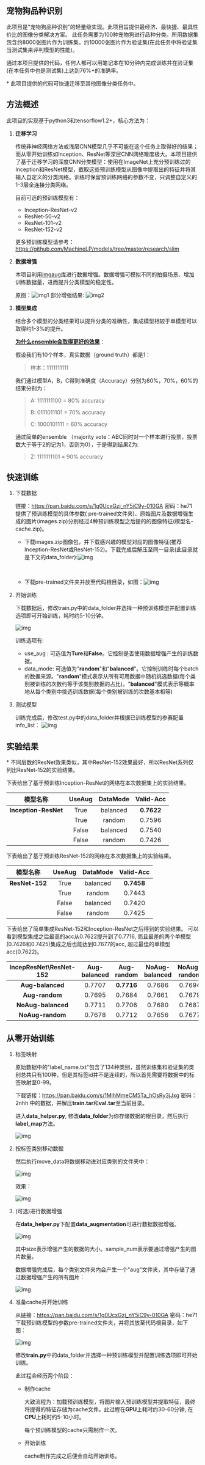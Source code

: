 ## 宠物狗品种识别

此项目是"宠物狗品种识别"的轻量级实现。此项目旨提供最经济、最快捷、最具性价比的图像分类解决方案。
此任务需要为100种宠物狗进行品种分类。所用数据集包含约8000张图片作为训练集，约10000张图片作为验证集(在此任务中将验证集当测试集来评判模型的性能)。

通过本项目提供的代码，任何人都可以用笔记本在10分钟内完成训练并在验证集(在本任务中也是测试集)上达到76%+的准确率。



\* 此项目提供的代码可快速迁移至其他图像分类任务中。

## 方法概述

此项目的实现基于python3和tensorflow1.2+，核心方法为：

1. **迁移学习**

   传统非神经网络方法或浅层CNN模型几乎不可能在这个任务上取得好的结果；而从零开始训练如Inception、ResNet等深层CNN网络难度极大。本项目提供了基于迁移学习的深度CNN分类模型：使用在ImageNet上充分预训练过的Inception和ResNet模型，截取这些预训练模型从图像中提取出的特征并将其输入自定义的分类网络。训练时保留预训练网络的参数不变，只调整自定义的1-3层全连接分类网络。

   目前可选的预训练模型有：

   * Inception-ResNet-v2
   * ResNet-50-v2
   * ResNet-101-v2
   * ResNet-152-v2

   更多预训练模型请参考：https://github.com/MachineLP/models/tree/master/research/slim

2. **数据增强**

   本项目利用[imgaug](https://github.com/aleju/imgaug)库进行数据增强。数据增强可模拟不同的拍摄场景、增加训练数据量，进而提升分类模型的稳定性。

   原图：![img1](imgs/img_aug1.jpg)
   部分增强结果: ![img2](imgs/img_aug2.png)

3. **模型集成**

   结合多个模型的分类结果可以提升分类的准确性，集成模型相较于单模型可以取得约1-3%的提升。


   [**为什么ensemble会取得更好的效果**](https://www.zhihu.com/question/29036379/answer/111896096)：

   假设我们有10个样本，真实数据（ground truth）都是1：

   >  样本：1111111111

   我们通过模型A，B，C得到准确度（Accuracy）分别为80%，70%，60%的结果分别为：

   >  A: 1111111100 = 80% accuracy
   >
   >  B: 0111011101 = 70% accuracy
   >
   >  C: 1000101111 = 60% accuracy

   通过简单的ensemble （majority vote：ABC同时对一个样本进行投票，投票数大于等于2的记为1，否则为0），于是得到结果Z为: 

   >  Z: 1111111101 = 90% accuracy

## 快速训练

1. 下载数据

   链接：https://pan.baidu.com/s/1g0UcxGzj_nY5iC9y-010GA 密码：he71  提供了预训练模型的具体参数( pre-trained文件夹)、原始图片及数据增强生成的图片(images.zip)分别经过4种预训练模型之后提的的图像特征(模型名-cache.zip)。

   - 下载images.zip图像包，并下载感兴趣的模型对应的图像特征(推荐Inception-ResNet或ResNet-152)。下载完成后解压至同一目录(此目录就是下文的data_folder):![img](imgs/overview.png)

     ​

   - 下载pre-trained文件夹并放至代码根目录，如图：![img](imgs/pre-trained.png)

2. 开始训练

   下载数据后，修改train.py中的data_folder并选择一种预训练模型并配置训练选项即可开始训练，耗时约5-10分钟。

    ![img](imgs/quick_start.png)

    训练选项有:

   - use_aug : 可选值为**Ture**和**False**。它控制是否使用数据增强产生的训练数据。
   - data_mode: 可选值为"**random**"和"**balanced**"。它控制训练时每个batch的数据来源。"**random**"模式表示从所有可用数据中随机挑选数据(每个类别被训练的次数约等于该类别数据的占比)。"**balanced**"模式表示等概率地从每个类别中挑选训练数据(每个类别被训练的次数基本相等)

3. 测试模型

   训练完成后，修改test.py中的data_folder并根据已训练模型的参赛配置info_list：
   ![img](imgs/test.png)




## 实验结果

\* 不同层数的ResNet效果类似，其中ResNet-152效果最好，所以ResNet系列仅列出ResNet-152的实验结果。


下表给出了基于预训练Inception-ResNet的网络在本次数据集上的实验结果。

|         模型名称         | UseAug | DataMode | Valid-Acc  |
| :------------------: | :----: | :------: | :--------: |
| **Inception-ResNet** |  True  | balanced | **0.7622** |
|                      |  True  |  random  |   0.7596   |
|                      | False  | balanced |   0.7540   |
|                      | False  |  random  |   0.7426   |


下表给出了基于预训练ResNet-152的网络在本次数据集上的实验结果。

|      模型名称      | UseAug | DataMode | Valid-Acc  |
| :------------: | :----: | :------: | :--------: |
| **ResNet-152** |  True  | balanced | **0.7458** |
|                |  True  |  random  |   0.7443   |
|                | False  | balanced |   0.7420   |
|                | False  |  random  |   0.7425   |


下表给出了简单集成ResNet-152和Inception-ResNet之后得到的实验结果。
可以看到模型集成之后最高的acc从0.7622提升到了0.7716, 而且最差的两个单模型(0.7426和0.7425)集成之后也能达到0.7677的acc, 超过最佳的单模型acc(0.7622)。

| IncepResNet\ResNet-152 | Aug-balanced | Aug-random | NoAug-balanced | NoAug-random |
| :--------------------: | :----------: | :--------: | :------------: | :----------: |
|    **Aug-balanced**    |    0.7707    | **0.7716** |     0.7686     |    0.7694    |
|     **Aug-random**     |    0.7695    |   0.7684   |     0.7661     |    0.7679    |
|   **NoAug-balanced**   |    0.7711    |   0.7706   |     0.7680     |    0.7687    |
|    **NoAug-random**    |    0.7678    |   0.7712   |     0.7656     |    0.7677    |

## 从零开始训练

1. 标签映射

   原始数据中的"label_name.txt"包含了134种类别，虽然训练集和验证集的类别总共只有100种，但是其标签id并不是连续的，所以首先需要将数据中的标签映射至0-99。


   下载链接：https://pan.baidu.com/s/1MlhMmeCM5Ta_hOsRy3jJxg 密码：2nhh 中的数据，并解压**train.tar**和**val.tar**至当前目录。

   进入**data_helper.py**, 修改**data_folder**为你存储数据的根目录，然后执行**label_map**方法。

   ![img](imgs/label_map.png)

1. 按标签类别移动数据

   然后执行move_data将数据移动进对应类别的文件夹中：

   ![img](imgs/move_data.png)

   效果：

   ![img](imgs/move_data_res.png)

2. (可选)进行数据增强

   在**data_helper.py**下配置**data_augmentation**可进行数据数据增强。

   ![img](imgs/data_aug.png)

   其中size表示增强产生的数据的大小。sample_num表示要通过增强产生的图片数量。

   数据增强完成后，每个类别文件夹内会产生一个"aug"文件夹，其中存储了通过数据增强产生的所有图片：

   ![img](imgs/data_aug_res.png)

3. 准备cache并开始训练

   从链接：https://pan.baidu.com/s/1g0UcxGzj_nY5iC9y-010GA 密码：he71 下载预训练模型的参数pre-trained文件夹，并将其放至代码根目录，如下图：

   ![img](imgs/pre-trained.png)

   修改**train.py**中的data_folder并选择一种预训练模型并配置训练选项即可开始训练。

   此过程会经历两个阶段：

   * 制作cache

     大致流程为：加载预训练模型，将图片输入预训练模型并提取特征，最终将提得的特征存储为cache文件。此过程在**GPU**上耗时约30-60分钟, 在**CPU**上耗时约5-10小时。

     每个预训练模型的cache只需制作一次。

   * 开始训练

     cache制作完成之后便会自动开始训练。





